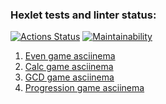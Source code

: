 ### Hexlet tests and linter status:
[![Actions Status](https://github.com/panay/java-project-61/actions/workflows/hexlet-check.yml/badge.svg)](https://github.com/panay/java-project-61/actions) [![Maintainability](https://api.codeclimate.com/v1/badges/2328c49d9c59fca3dc09/maintainability)](https://codeclimate.com/github/panay/java-project-61/maintainability)

1. [Even game asciinema](https://asciinema.org/a/TT1q86cOVJAL9xh6ZEevVvru7)
2. [Calc game asciinema](https://asciinema.org/a/jomaYTFFYmlZWHQ33vELrtlkU)
3. [GCD game asciinema](https://asciinema.org/a/fx0BT3dXtoRXs2MleXwZuCcC0)
4. [Progression game asciinema](https://asciinema.org/a/I8H2s6ObFVFS3tG8bhLHi18v1)